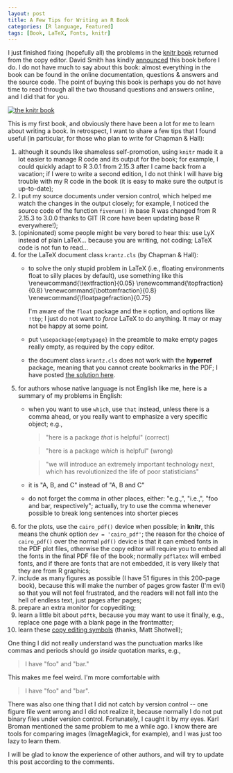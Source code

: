 ```yaml
---
layout: post
title: A Few Tips for Writing an R Book
categories: [R language, Featured]
tags: [Book, LaTeX, Fonts, knitr]
---
```


I just finished fixing (hopefully all) the problems in the [knitr book](http://amzn.com/1482203537) returned from the copy editor. David Smith has kindly [announced](http://blog.revolutionanalytics.com/2013/05/two-forthcoming-r-books.html) this book before I do. I do not have much to say about this book: almost everything in the book can be found in the online documentation, questions & answers and the source code. The point of buying this book is perhaps you do not have time to read through all the two thousand questions and answers online, and I did that for you.

[![the knitr book](http://images.tandf.co.uk/common/jackets/crclarge/978148220/9781482203530.jpg)](http://amzn.com/1482203537)

This is my first book, and obviously there have been a lot for me to learn about writing a book. In retrospect, I want to share a few tips that I found useful (in particular, for those who plan to write for Chapman & Hall):

1. although it sounds like shameless self-promotion, using `knitr` made it a lot easier to manage R code and its output for the book; for example, I could quickly adapt to R 3.0.1 from 2.15.3 after I came back from a vacation; if I were to write a second edition, I do not think I will have big trouble with my R code in the book (it is easy to make sure the output is up-to-date);
1. I put my source documents under version control, which helped me watch the changes in the output closely; for example, I noticed the source code of the function `fivenum()` in base R was changed from R 2.15.3 to 3.0.0 thanks to GIT (R core have been updating base R everywhere!);
1. (opinionated) some people might be very bored to hear this: use LyX instead of plain LaTeX... because you are writing, not coding; LaTeX code is not fun to read...
1. for the LaTeX document class `krantz.cls` (by Chapman & Hall):
    - to solve the only stupid problem in LaTeX (i.e., floating environments float to silly places by default), use something like this
            \renewcommand{\textfraction}{0.05}
            \renewcommand{\topfraction}{0.8}
            \renewcommand{\bottomfraction}{0.8}
            \renewcommand{\floatpagefraction}{0.75}

      I'm aware of the `float` package and the `H` option, and options like `!tbp`; I just do not want to _force_ LaTeX to do anything. It may or may not be happy at some point.
    - put `\usepackage{emptypage}` in the preamble to make empty pages really empty, as required by the copy editor.
    - the document class `krantz.cls` does not work with the **hyperref** package, meaning that you cannot create bookmarks in the PDF; I have posted [the solution here](http://tex.stackexchange.com/q/86005/9128).
1. for authors whose native language is not English like me, here is a summary of my problems in English:
    - when you want to use `which`, use `that` instead, unless there is a comma ahead, or you really want to emphasize a very specific object; e.g.,
        > "here is a package _that_ is helpful" (correct)

        > "here is a package _which_ is helpful" (wrong)

        > "we will introduce an extremely important technology next, which has revolutionized the life of poor statisticians"

    - it is "A, B, and C" instead of "A, B and C"
    - do not forget the comma in other places, either: "e.g.,", "i.e.,", "foo and bar, respectively"; actually, try to use the comma whenever possible to break long sentences into shorter pieces
1. for the plots, use the `cairo_pdf()` device when possible; in **knitr**, this means the chunk option `dev = 'cairo_pdf'`; the reason for the choice of `cairo_pdf()` over the normal `pdf()` device is that it can embed fonts in the PDF plot files, otherwise the copy editor will require you to embed all the fonts in the final PDF file of the book; normally `pdflatex` will embed fonts, and if there are fonts that are not embedded, it is very likely that they are from R graphics;
1. include as many figures as possible (I have 51 figures in this 200-page book), because this will make the number of pages grow faster (I'm evil) so that you will not feel frustrated, and the readers will not fall into the hell of endless text, just pages after pages;
1. prepare an extra monitor for copyediting;
1. learn a little bit about `pdftk`, because you may want to use it finally, e.g., replace one page with a blank page in the frontmatter;
1. learn these [copy editing symbols](http://biostatmatt.com/uploads/ProofreadSymbols.pdf) (thanks, Matt Shotwell);

One thing I did not really understand was the punctuation marks like commas and periods should go _inside_ quotation marks, e.g.,

> I have "foo" and "bar."

This makes me feel weird. I'm more comfortable with

> I have "foo" and "bar".

There was also one thing that I did not catch by version control -- one figure file went wrong and I did not realize it, because normally I do not put binary files under version control. Fortunately, I caught it by my eyes. Karl Broman mentioned the same problem to me a while ago. I know there are tools for comparing images (ImageMagick, for example), and I was just too lazy to learn them.

I will be glad to know the experience of other authors, and will try to update this post according to the comments.
